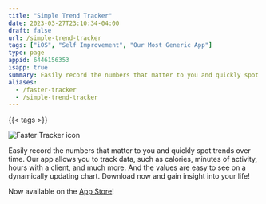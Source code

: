 ```yaml
---
title: "Simple Trend Tracker"
date: 2023-03-27T23:10:34-04:00
draft: false
url: /simple-trend-tracker
tags: ["iOS", "Self Improvement", "Our Most Generic App"]
type: page
appid: 6446156353
isapp: true
summary: Easily record the numbers that matter to you and quickly spot trends over time. Our app allows you to track data, such as calories, minutes of activity, hours with a client, and much more. And the values are easy to see on a dynamically updating chart…
aliases:
  - /faster-tracker
  - /simple-trend-tracker
---
```


{{< tags >}}

![Faster Tracker icon](/images/faster-tracker-icon.png)

Easily record the numbers that matter to you and quickly spot trends over time. Our app allows you to track data, such as calories, minutes of activity, hours with a client, and much more. And the values are easy to see on a dynamically updating chart. Download now and gain insight into your life!

Now available on the [App Store](https://apps.apple.com/us/app/simple-trend-tracker/id6446156353)!

